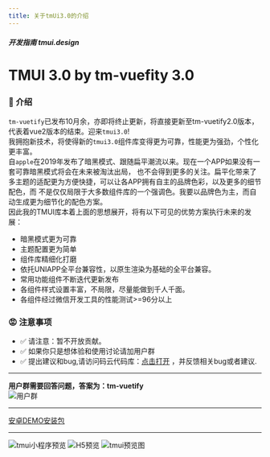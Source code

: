 ```yaml
---
title: 关于tmUi3.0的介绍
---
```


<dirtoc></dirtoc>

##### 开发指南 tmui.design

# TMUI 3.0 by tm-vuefity 3.0

<webview url="https://tmui.design/h5/#/"></webview>

### :couplekiss: 介绍

```tm-vuetify```已发布10月余，亦即将终止更新，将直接更新至tm-vuetify2.0版本，代表着vue2版本的结束。迎来```tmui3.0```!<br>
我拥抱新技术，将使得新的```tmui3.0```组件库变得更为可靠，性能更为强劲，个性化更丰富。<br>
自```apple```在2019年发布了暗黑模式、跟随扁平潮流以来。现在一个APP如果没有一套可靠暗黑模式将会在未来被淘汰出局，
也不会得到更多的关注。扁平化带来了多主题的适配更为方便快捷，可以让各APP拥有自主的品牌色彩，以及更多的细节配色，而
不是仅仅局限于大多数组件库的一个强调色。我要以品牌色为主，而自动生成更为细节化的配色方案。<br>
因此我的TMUI库本着上面的思想展开，将有以下可见的优势方案执行未来的发展：
- 暗黑模式更为可靠
- 主题配置更为简单
- 组件库精细化打磨
- 依托UNIAPP全平台兼容性，以原生渲染为基础的全平台兼容。
- 常用功能组件不断迭代更新发布
- 各组件样式设置丰富，不局限，尽量能做到千人千面。
- 各组件经过微信开发工具的性能测试>=96分以上


### :rage: 注意事项

- :white_check_mark: 请注意：暂不开放贡献。
- :white_check_mark: 如果你只是想体验和使用讨论请加用户群
- :white_check_mark: 提出建议和bug,请访问码云代码库：[点击打开](https://gitee.com/LYTB/tmui-design)
，并反馈相关bug或者建议.

---

**用户群需要回答问题，答案为：tm-vuetify** <br>
![用户群](https://jx2d.cn/yuwuimages/tmUI%E7%94%A8%E6%88%B7%E7%BE%A4%E7%BE%A4%E8%81%8A%E4%BA%8C%E7%BB%B4%E7%A0%81.png)

----

[安卓DEMO安装包](https://vkceyugu.cdn.bspapp.com/VKCEYUGU-f5b1722f-8766-40af-a22a-acc454202a37/fdc1c33f-83dc-4079-b3b9-7960e2c2d9da.apk)

----

![tmui小程序预览](https://vkceyugu.cdn.bspapp.com/VKCEYUGU-f5b1722f-8766-40af-a22a-acc454202a37/718acb30-0164-42d6-90bd-b82a5acc122a.jpg)
![H5预览](https://vkceyugu.cdn.bspapp.com/VKCEYUGU-f5b1722f-8766-40af-a22a-acc454202a37/65b5739c-fc71-45b7-9b02-5dc1629d33ce.png)
![tmui预览图](https://vkceyugu.cdn.bspapp.com/VKCEYUGU-f5b1722f-8766-40af-a22a-acc454202a37/0672c1be-2519-4e36-962b-072852193025.png)
